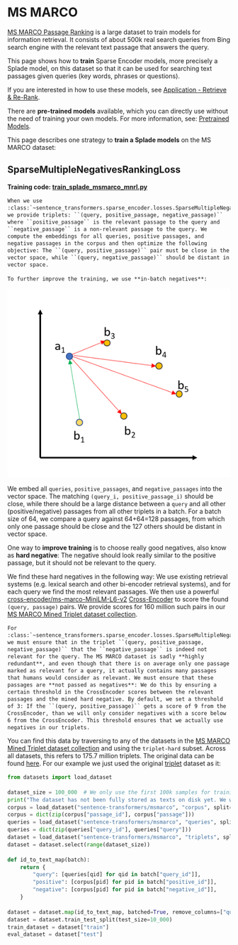 # MS MARCO

[MS MARCO Passage Ranking](https://github.com/microsoft/MSMARCO-Passage-Ranking) is a large dataset to train models for information retrieval. It consists of about 500k real search queries from Bing search engine with the relevant text passage that answers the query.

This page shows how to **train** Sparse Encoder models, more precisely a Splade model, on this dataset so that it can be used for searching text passages given queries (key words, phrases or questions).

If you are interested in how to use these models, see [Application - Retrieve & Re-Rank](../../applications/retrieve_rerank/README.md).

There are **pre-trained models** available, which you can directly use without the need of training your own models. For more information, see: [Pretrained Models](../../../../docs/sparse_encoder/pretrained_models.md).

This page describes one strategy to **train a Splade models** on the MS MARCO dataset:

## SparseMultipleNegativesRankingLoss

**Training code: [train_splade_msmarco_mnrl.py](train_splade_msmarco_mnrl.py)**

```{eval-rst}
When we use :class:`~sentence_transformers.sparse_encoder.losses.SparseMultipleNegativesRankingLoss`, we provide triplets: ``(query, positive_passage, negative_passage)`` where ``positive_passage`` is the relevant passage to the query and ``negative_passage`` is a non-relevant passage to the query. We compute the embeddings for all queries, positive passages, and negative passages in the corpus and then optimize the following objective: The ``(query, positive_passage)`` pair must be close in the vector space, while ``(query, negative_passage)`` should be distant in vector space.

To further improve the training, we use **in-batch negatives**: 
```

![MultipleNegativesRankingLoss](https://raw.githubusercontent.com/UKPLab/sentence-transformers/master/docs/img/MultipleNegativeRankingLoss.png)

We embed all `queries`, `positive_passages`, and `negative_passages` into the vector space. The matching `(query_i, positive_passage_i)` should be close, while there should be a large distance between a `query` and all other (positive/negative) passages from all other triplets in a batch. For a batch size of 64, we compare a query against 64+64=128 passages, from which only one passage should be close and the 127 others should be distant in vector space.

One way to **improve training** is to choose really good negatives, also know as **hard negative**: The negative should look really similar to the positive passage, but it should not be relevant to the query.

We find these hard negatives in the following way: We use existing retrieval systems (e.g. lexical search and other bi-encoder retrieval systems), and for each query we find the most relevant passages. We then use a powerful [cross-encoder/ms-marco-MiniLM-L6-v2](https://huggingface.co/cross-encoder/ms-marco-MiniLM-L6-v2) [Cross-Encoder](../../../cross_encoder/applications/README.md) to score the found `(query, passage)` pairs. We provide scores for 160 million such pairs in our [MS MARCO Mined Triplet dataset collection](https://huggingface.co/collections/sentence-transformers/ms-marco-mined-triplets-6644d6f1ff58c5103fe65f23).

```{eval-rst}
For :class:`~sentence_transformers.sparse_encoder.losses.SparseMultipleNegativesRankingLoss`, we must ensure that in the triplet ``(query, positive_passage, negative_passage)`` that the ``negative_passage`` is indeed not relevant for the query. The MS MARCO dataset is sadly **highly redundant**, and even though that there is on average only one passage marked as relevant for a query, it actually contains many passages that humans would consider as relevant. We must ensure that these passages are **not passed as negatives**: We do this by ensuring a certain threshold in the CrossEncoder scores between the relevant passages and the mined hard negative. By default, we set a threshold of 3: If the ``(query, positive_passage)`` gets a score of 9 from the CrossEncoder, than we will only consider negatives with a score below 6 from the CrossEncoder. This threshold ensures that we actually use negatives in our triplets.
```

You can find this data by traversing to any of the datasets in the [MS MARCO Mined Triplet dataset collection](https://huggingface.co/collections/sentence-transformers/ms-marco-mined-triplets-6644d6f1ff58c5103fe65f23) and using the `triplet-hard` subset. Across all datasets, this refers to 175.7 million triplets. The original data can be found [here](https://huggingface.co/datasets/sentence-transformers/msmarco-hard-negatives). For our example we just used the original [triplet](https://huggingface.co/datasets/sentence-transformers/msmarco/viewer/triplets) dataset as it:

```python
from datasets import load_dataset

dataset_size = 100_000  # We only use the first 100k samples for training
print("The dataset has not been fully stored as texts on disk yet. We will do this now.")
corpus = load_dataset("sentence-transformers/msmarco", "corpus", split="train")
corpus = dict(zip(corpus["passage_id"], corpus["passage"]))
queries = load_dataset("sentence-transformers/msmarco", "queries", split="train")
queries = dict(zip(queries["query_id"], queries["query"]))
dataset = load_dataset("sentence-transformers/msmarco", "triplets", split="train")
dataset = dataset.select(range(dataset_size))

def id_to_text_map(batch):
    return {
        "query": [queries[qid] for qid in batch["query_id"]],
        "positive": [corpus[pid] for pid in batch["positive_id"]],
        "negative": [corpus[pid] for pid in batch["negative_id"]],
    }

dataset = dataset.map(id_to_text_map, batched=True, remove_columns=["query_id", "positive_id", "negative_id"])
dataset = dataset.train_test_split(test_size=10_000)
train_dataset = dataset["train"]
eval_dataset = dataset["test"]
```
